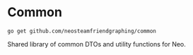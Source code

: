 # Common

`go get github.com/neosteamfriendgraphing/common`

Shared library of common DTOs and utility functions for Neo.
